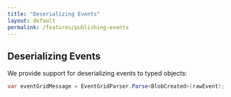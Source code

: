 ```yaml
---
title: "Deserializing Events"
layout: default
permalink: /features/publishing-events
---
```


## Deserializing Events
We provide support for deserializing events to typed objects:

```csharp
var eventGridMessage = EventGridParser.Parse<BlobCreated>(rawEvent);
```